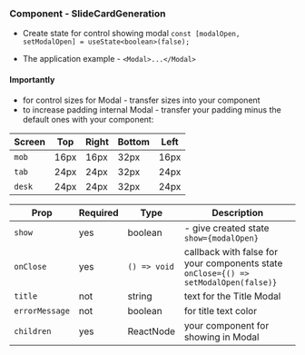 ### Component - SlideCardGeneration

- Create state for control showing modal `const [modalOpen, setModalOpen] = useState<boolean>(false);`

- The application example - `<Modal>...</Modal>`

#### Importantly

- for control sizes for Modal - transfer sizes into your component
- to increase padding internal Modal - transfer your padding minus the default ones with your component:

| Screen | Top  | Right | Bottom | Left |
| ------ | ---- | ----- | ------ | ---- |
| `mob`  | 16px | 16px  | 32px   | 16px |
| `tab`  | 24px | 24px  | 32px   | 24px |
| `desk` | 24px | 24px  | 32px   | 24px |

| Prop | Required | Type | Description |
| --- | --- | --- | --- |
| `show` | yes | boolean | - give created state `show={modalOpen}` |
| `onClose` | yes | `() => void` | callback with false for your components state `onClose={() => setModalOpen(false)}` |
| `title` | not | string | text for the Title Modal |
| `errorMessage` | not | boolean | for title text color |
| `children` | yes | ReactNode | your component for showing in Modal |
